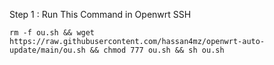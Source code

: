 Step 1 : Run This Command in Openwrt SSH
```
rm -f ou.sh && wget https://raw.githubusercontent.com/hassan4mz/openwrt-auto-update/main/ou.sh && chmod 777 ou.sh && sh ou.sh
```
